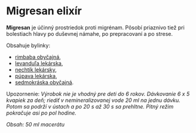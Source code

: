 Migresan elixír 
================

**Migresan** je účinný prostriedok proti migrénam. Pôsobí priaznivo tiež pri
bolestiach hlavy po duševnej námahe, po prepracovaní a po strese.

Obsahuje bylinky:

* [rimbaba obyčajná](../bylinky/rimbaba-obycajna),
* [levanduľa lekárska](../bylinky/levandula-lekarska),
* [nechtík lekársky](../bylinky/nechtik-lekarsky),
* [púpava lekárska](../bylinky/pupava-lekarska),
* [sedmokráska obyčajná](../bylinky/sedmokraska-obycajna).

Upozornenie: *Výrobok nie je vhodný pre deti do 6 rokov. Dávkovanie 6 x 5
kvapiek za deň; riediť v nemineralizovanej vode 20 ml na jednu dávku. Potom sa
podrží v ústach a po 20 s až 30 s sa prehltne. Pitný režim pokračuje asi po pol
hodine.*

*Obsah: 50 ml macerátu*

